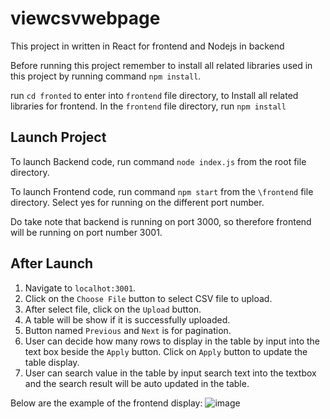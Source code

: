 # viewcsvwebpage

This project in written in React for frontend and Nodejs in backend 

Before running this project remember to install all related libraries used in this project by running command `npm install`. 

run `cd fronted` to enter into `frontend` file directory, to Install all related libraries for frontend. In the `frontend` file directory, run `npm install` 

## Launch Project
To launch Backend code, run command `node index.js` from the root file directory. 

To launch Frontend code, run command `npm start` from the `\frontend` file directory. Select yes for running on the different port number. 

Do take note that backend is running on port 3000, so therefore frontend will be running on port number 3001. 

## After Launch 
1. Navigate to `localhot:3001`.
2. Click on the `Choose File` button to select CSV file to upload.
3. After select file, click on the `Upload` button.
4. A table will be show if it is successfully uploaded. 
5. Button named `Previous` and `Next` is for pagination.
6. User can decide how many rows to display in the table by input into the text box beside the `Apply` button. Click on `Apply` button to update the table display. 
7. User can search value in the table by input search text into the textbox and the search result will be auto updated in the table.



Below are the example of the frontend display:
![image](https://github.com/mookbinhong/viewcsvwebpage/assets/144923211/c16ba1ad-d5c8-41b6-b5c0-401934194c11)
